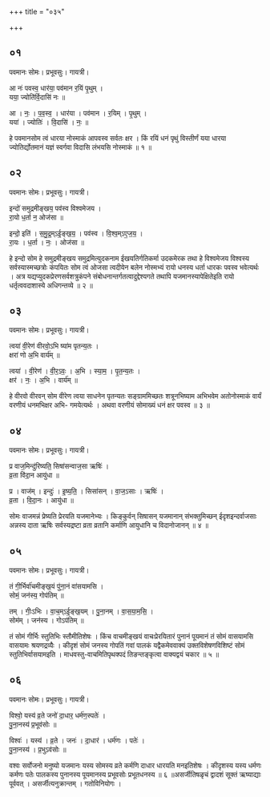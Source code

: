+++
title = "०३५"

+++


## ०१
पवमानः सोमः। प्रभूवसुः। गायत्री।

आ नः॑ पवस्व॒ धार॑या॒ पव॑मान र॒यिं पृ॒थुम् ।  
यया॒ ज्योति॑र्वि॒दासि॑ नः ॥

आ । नः॒ । प॒व॒स्व॒ । धार॑या । पव॑मान । र॒यिम् । पृ॒थुम् ।  
यया॑ । ज्योतिः॑ । वि॒दासि॑ । नः॒ ॥

हे पवमानसोम त्वं धारया नोस्माकं आपवस्व सर्वतः क्षर । किं रयिं धनं पृथुं विस्तीर्णं यया धारया ज्योतिर्द्योतमानं यज्ञं स्वर्गवा विदासि लंभयसि नोस्माकं ॥ १ ॥

## ०२
पवमानः सोमः। प्रभूवसुः। गायत्री।

इन्दो॑ समुद्रमीङ्खय॒ पव॑स्व विश्वमेजय ।  
रा॒यो ध॒र्ता न॒ ओज॑सा ॥

इन्दो॒ इति॑ । स॒मु॒द्र॒म्ऽई॒ङ्ख॒य॒ । पव॑स्व । वि॒श्व॒म्ऽए॒ज॒य॒ ।  
रा॒यः । ध॒र्ता । नः॒ । ओज॑सा ॥

हे इन्दो सोम हे समुद्रमीङ्खय समुद्रमित्युदकनाम ईखयतिर्गतिकर्मा उदकमेरक तथा हे विश्वमेजय विश्वस्य सर्वस्यास्मच्छत्रोः कंपयितः सोम त्वं ओजसा त्वदीयेन बलेन नोस्मभ्यं रायो धनस्य धर्ता धारकः पवस्व भवेत्यर्थः । अत्र यद्यप्युदकप्रेरणसर्वशत्रुकंपने संबोधनान्तर्गतत्वादुद्देश्यगते तथापि यजमानस्यापेक्षितेइति रायो धर्तृत्ववदाशास्ये अधिगन्तव्ये ॥ २ ॥

## ०३
पवमानः सोमः। प्रभूवसुः। गायत्री।

त्वया॑ वी॒रेण॑ वीरवो॒ऽभि ष्या॑म पृतन्य॒तः ।  
क्षरा॑ णो अ॒भि वार्य॑म् ॥

त्वया॑ । वी॒रेण॑ । वी॒र॒ऽवः॒ । अ॒भि । स्या॒म॒ । पृ॒त॒न्य॒तः ।  
क्षर॑ । नः॒ । अ॒भि । वार्य॑म् ॥

हे वीरवो वीरवन् सोम वीरेण त्वया साधनेन पृतन्यतः सङ्ग्राममिच्छतः शत्रूनभिष्याम अभिभवेम अतोनोस्माकं वार्यं वरणीयं धनमभिक्षर अभि- गमयेत्यर्थः । अथवा वरणीयं सोमाख्यं धनं क्षर पवस्व ॥ ३ ॥

## ०४
पवमानः सोमः। प्रभूवसुः। गायत्री।

प्र वाज॒मिन्दु॑रिष्यति॒ सिषा॑सन्वाज॒सा ऋषिः॑ ।  
व्र॒ता वि॑दा॒न आयु॑धा ॥

प्र । वाज॑म् । इन्दुः॑ । इ॒ष्य॒ति॒ । सिसा॑सन् । वा॒ज॒ऽसाः । ऋषिः॑ ।  
व्र॒ता । वि॒दा॒नः । आयु॑धा ॥

सोमः वाजमन्नं प्रेष्यति प्रेरयति यजमानेभ्यः । किङ्कुर्वन् सिषासन् यजमानान् संभक्तुमिच्छन् ईदृशइन्दर्वाजसाः अन्नस्य दाता ऋषिः सर्वस्यद्रष्टा व्रता व्रतानि कर्माणि आयुधानि च विदानोजानन् ॥ ४ ॥

## ०५
पवमानः सोमः। प्रभूवसुः। गायत्री।

तं गी॒र्भिर्वा॑चमीङ्ख॒यं पु॑ना॒नं वा॑सयामसि ।  
सोमं॒ जन॑स्य॒ गोप॑तिम् ॥

तम् । गीः॒ऽभिः । वा॒च॒म्ऽई॒ङ्ख॒यम् । पु॒ना॒नम् । वा॒स॒या॒म॒सि॒ ।  
सोम॑म् । जन॑स्य । गोऽप॑तिम् ॥

तं सोमं गीर्भिः स्तुतिभिः स्तौमीतिशेषः । किंच वाचमीङ्खयं वाचःप्रेरयितारं पुनानं पूयमानं तं सोमं वासयामसि वासयामः श्रयणद्रव्यैः । कीदृशं सोमं जनस्य गोपतिं गवां पालकं यद्वैकमेववाक्यं उक्तविशेषणविशिष्टं सोमं स्तुतिभिर्वासयामइति । माधवस्तु-वाचमितिपृथक्पदं तिङन्तङ्कृत्वा वाक्यद्वयं चकार ॥ ५ ॥

## ०६
पवमानः सोमः। प्रभूवसुः। गायत्री।

विश्वो॒ यस्य॑ व्र॒ते जनो॑ दा॒धार॒ धर्म॑ण॒स्पतेः॑ ।  
पु॒ना॒नस्य॑ प्र॒भूव॑सोः ॥

विश्वः॑ । यस्य॑ । व्र॒ते । जनः॑ । दा॒धार॑ । धर्म॑णः । पतेः॑ ।  
पु॒ना॒नस्य॑ । प्र॒भुऽव॑सोः ॥

वश्वः सर्वोजनो मनुष्यो यजमानः यस्य सोमस्य व्रते कर्मणि दाधार धारयति मनइतिशेषः । कीदृशस्य यस्य धर्मणः कर्मणः पतेः पालकस्य पुनानस्य पूयमानस्य प्रभूवसोः प्रभूतधनस्य ॥ ६ ॥असर्जीतिषळृचं द्वादशं सूक्तं ऋष्याद्याः पूर्ववत् । असर्जीत्यनुक्रान्तम् । गतोविनियोगः ।